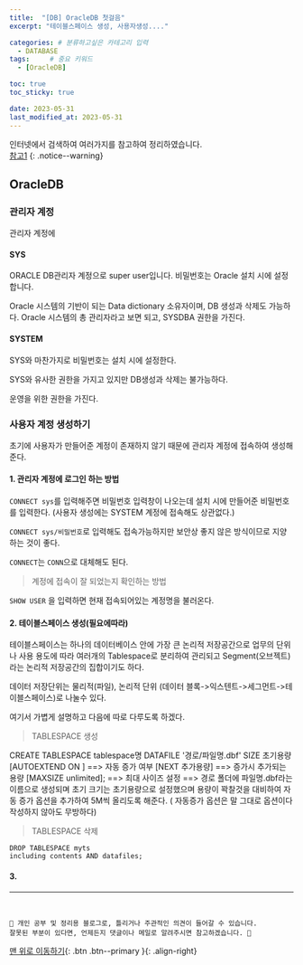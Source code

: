 ```yaml
---
title:  "[DB] OracleDB 첫걸음"  
excerpt: "테이블스페이스 생성, 사용자생성...."

categories: # 분류하고싶은 카테고리 입력
  - DATABASE
tags:     # 중요 키워드
  - [OracleDB]

toc: true
toc_sticky: true

date: 2023-05-31
last_modified_at: 2023-05-31
---
```



인터넷에서 검색하여 여러가지를 참고하여 정리하였습니다.    
[참고1](https://myjamong.tistory.com/218)
{: .notice--warning}


## OracleDB

### 관리자 계정

관리자 계정에

#### SYS

ORACLE DB관리자 계정으로 super user입니다. 비밀번호는 Oracle 설치 시에 설정합니다.

Oracle 시스템의 기반이 되는 Data dictionary 소유자이며, DB 생성과 삭제도 가능하다. Oracle 시스템의 총 관리자라고 보면 되고, SYSDBA 권한을 가진다.

#### SYSTEM

SYS와 마찬가지로 비밀번호는 설치 시에 설정한다. 

SYS와 유사한 권한을 가지고 있지만 DB생성과 삭제는 불가능하다. 

운영을 위한 권한을 가진다.


### 사용자 계정 생성하기

초기에 사용자가 만들어준 계정이 존재하지 않기 때문에 관리자 계정에 접속하여 생성해준다.

#### 1. 관리자 계정에 로그인 하는 방법

`CONNECT sys`를 입력해주면 비밀번호 입력창이 나오는데 설치 시에 만들어준 비밀번호를 입력한다. (사용자 생성에는 SYSTEM 계정에 접속해도 상관없다.)

`CONNECT sys/비밀번호`로 입력해도 접속가능하지만 보안상 좋지 않은 방식이므로 지양하는 것이 좋다.

`CONNECT`는 `CONN`으로 대체해도 된다.

> 계정에 접속이 잘 되었는지 확인하는 방법

`SHOW USER` 을 입력하면 현재 접속되어있는 계정명을 불러온다.

#### 2. 테이블스페이스 생성(필요에따라)

테이블스페이스는 하나의 데이터베이스 안에 가장 큰 논리적 저장공간으로 업무의 단위나 사용 용도에 따라
여러개의 Tablespace로 분리하여 관리되고 Segment(오브젝트)라는 논리적 저장공간의 집합이기도 하다.

데이터 저장단위는 물리적(파일), 논리적 단위 (데이터 블록->익스텐트->세그먼트->테이블스페이스)로 나눌수 있다.

여기서 가볍게 설명하고 다음에 따로 다루도록 하겠다.

> TABLESPACE 생성

CREATE TABLESPACE tablespace명
DATAFILE '경로/파일명.dbf'
SIZE 초기용량
[AUTOEXTEND ON ]  ==> 자동 증가 여부
[NEXT 추가용량]	   ==> 증가시 추가되는 용량
[MAXSIZE unlimited]; ==> 최대 사이즈 설정
==> 경로 폴더에 파일명.dbf라는 이름으로 생성되며 초기 크기는 초기용량으로 설정했으며 용량이 꽉찰것을 대비하여
자동 증가 옵션을 추가하여 5M씩 올리도록 해준다. ( 자동증가 옵션은 말 그대로 옵션이다 작성하지 않아도 무방하다)

> TABLESPACE 삭제

```
DROP TABLESPACE myts  
including contents AND datafiles;
```

#### 3. 










***
<br>
    
    📢 개인 공부 및 정리용 블로그로, 틀리거나 주관적인 의견이 들어갈 수 있습니다.
    잘못된 부분이 있다면, 언제든지 댓글이나 메일로 알려주시면 참고하겠습니다. 🔔

[맨 위로 이동하기](#){: .btn .btn--primary }{: .align-right}